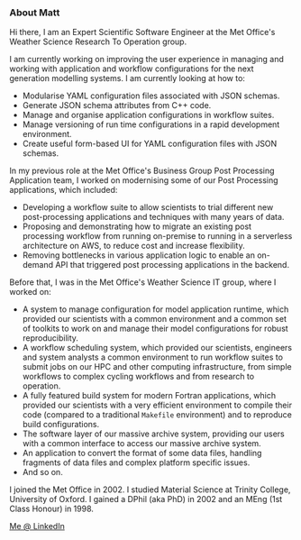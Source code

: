### About Matt

Hi there, I am an Expert Scientific Software Engineer at the Met Office's
Weather Science Research To Operation group.

I am currently working on improving the user experience in managing and working
with application and workflow configurations for the next generation modelling
systems. I am currently looking at how to:

- Modularise YAML configuration files associated with JSON schemas.
- Generate JSON schema attributes from C++ code.
- Manage and organise application configurations in workflow suites.
- Manage versioning of run time configurations in a rapid development environment.
- Create useful form-based UI for YAML configuration files with JSON schemas.

In my previous role at the Met Office's Business Group Post Processing
Application team, I worked on modernising some of our Post Processing
applications, which included:

- Developing a workflow suite to allow scientists to trial different new
  post-processing applications and techniques with many years of data.
- Proposing and demonstrating how to migrate an existing post processing
  workflow from running on-premise to running in a serverless architecture on
  AWS, to reduce cost and increase flexibility.
- Removing bottlenecks in various application logic to enable an on-demand API
  that triggered post processing applications in the backend.

Before that, I was in the Met Office's Weather Science IT group, where
I worked on:

- A system to manage configuration for model application runtime, which provided
  our scientists with a common environment and a common set of toolkits to work
  on and manage their model configurations for robust reproducibility.
- A workflow scheduling system, which provided our scientists, engineers and
  system analysts a common environment to run workflow suites to submit jobs on
  our HPC and other computing infrastructure, from simple workflows to complex
  cycling workflows and from research to operation.
- A fully featured build system for modern Fortran applications, which provided
  our scientists with a very efficient environment to compile their code
  (compared to a traditional `Makefile` environment) and to reproduce build
  configurations.
- The software layer of our massive archive system, providing our users with
  a common interface to access our massive archive system.
- An application to convert the format of some data files, handling fragments of
  data files and complex platform specific issues.
- And so on.

I joined the Met Office in 2002. I studied Material Science at Trinity College,
University of Oxford. I gained a DPhil (aka PhD) in 2002 and an MEng (1st Class
Honour) in 1998.

[Me @ LinkedIn](https://www.linkedin.com/in/matthewrmshin/)

<!--
**matthewrmshin/matthewrmshin** is a ✨ _special_ ✨ repository because its `README.md` (this file) appears on your GitHub profile.

Here are some ideas to get you started:

- 🔭 I’m currently working on ...
- 🌱 I’m currently learning ...
- 👯 I’m looking to collaborate on ...
- 🤔 I’m looking for help with ...
- 💬 Ask me about ...
- 📫 How to reach me: ...
- 😄 Pronouns: ...
- ⚡ Fun fact: ...
-->

